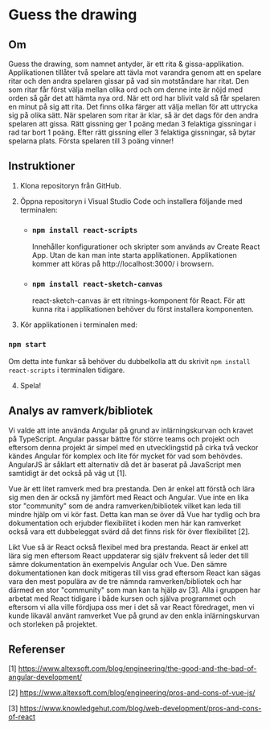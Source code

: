 # Guess the drawing

## Om

Guess the drawing, som namnet antyder, är ett rita & gissa-applikation. Applikationen tillåter två spelare att tävla mot varandra genom att en spelare ritar och den andra spelaren gissar på vad sin motståndare har ritat. Den som ritar får först välja mellan olika ord och om denne inte är nöjd med orden så går det att hämta nya ord. När ett ord har blivit vald så får spelaren en minut på sig att rita. Det finns olika färger att välja mellan för att uttrycka sig på olika sätt. När spelaren som ritar är klar, så är det dags för den andra spelaren att gissa. Rätt gissning ger 1 poäng medan 3 felaktiga gissningar i rad tar bort 1 poäng. Efter rätt gissning eller 3 felaktiga gissningar, så bytar spelarna plats. Första spelaren till 3 poäng vinner!

## Instruktioner

1. Klona repositoryn från GitHub.
2. Öppna repositoryn i Visual Studio Code och installera följande med terminalen:

   - ### `npm install react-scripts`
      Innehåller konfigurationer och skripter som används av Create React App. Utan de kan man inte starta applikationen.
      Applikationen kommer att köras på http://localhost:3000/ i browsern.
      
   - ### `npm install react-sketch-canvas` 
      react-sketch-canvas är ett ritnings-komponent för React. För att kunna rita i applikationen
      behöver du först installera komponenten.

3. Kör applikationen i terminalen med:

### `npm start`

Om detta inte funkar så behöver du dubbelkolla att du skrivit `npm install react-scripts` i terminalen tidigare.

4. Spela!

## Analys av ramverk/bibliotek 

Vi valde att inte använda Angular på grund av inlärningskurvan och kravet på TypeScript. Angular passar bättre för större teams och projekt och eftersom denna projekt är simpel med en utvecklingstid på cirka två veckor kändes Angular för komplex och lite för mycket för vad som behövdes. AngularJS är såklart ett alternativ då det är baserat på JavaScript men samtidigt är det också på väg ut [1].

Vue är ett litet ramverk med bra prestanda. Den är enkel att förstå och lära sig men den är också ny jämfört med React och Angular. Vue inte en lika stor "community" som de andra ramverken/bibliotek vilket kan leda till mindre hjälp om vi kör fast. Detta kan man se över då Vue har tydlig och bra dokumentation och erjubder flexibilitet i koden men här kan ramverket också vara ett dubbeleggat svärd då det finns risk för över flexibilitet [2].

Likt Vue så är React också flexibel med bra prestanda. React är enkel att lära sig men eftersom React uppdaterar sig själv frekvent så leder det till sämre dokumentation än exempelvis Angular och Vue. Den sämre dokumentationen kan dock mitigeras till viss grad eftersom React kan sägas vara den mest populära av de tre nämnda ramverken/bibliotek och har därmed en stor "community" som man kan ta hjälp av [3]. Alla i gruppen har arbetat med React tidigare i både kursen och själva programmet och eftersom vi alla ville fördjupa oss mer i det så var React föredraget, men vi kunde likaväl använt ramverket Vue på grund av den enkla inlärningskurvan och storleken på projektet.

## Referenser

[1] https://www.altexsoft.com/blog/engineering/the-good-and-the-bad-of-angular-development/

[2] https://www.altexsoft.com/blog/engineering/pros-and-cons-of-vue-js/

[3] https://www.knowledgehut.com/blog/web-development/pros-and-cons-of-react
